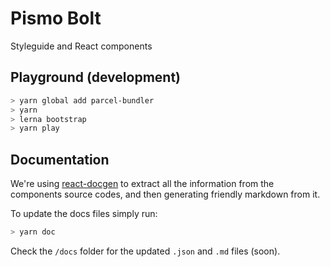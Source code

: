 # Pismo Bolt
Styleguide and React components

## Playground (development)

```sh
> yarn global add parcel-bundler
> yarn
> lerna bootstrap
> yarn play
```

## Documentation

We're using [react-docgen](https://github.com/reactjs/react-docgen) to extract all the information from the components source codes, and then generating friendly markdown from it.

To update the docs files simply run:

```sh
> yarn doc
```

Check the `/docs` folder for the updated `.json` and `.md` files (soon).
